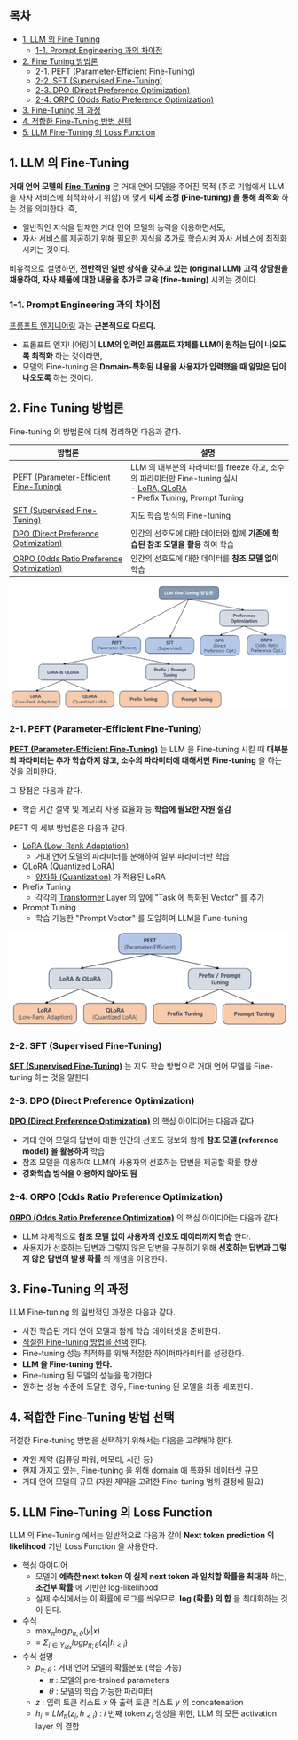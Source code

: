 ## 목차

* [1. LLM 의 Fine Tuning](#1-llm-의-fine-tuning)
  * [1-1. Prompt Engineering 과의 차이점](#1-1-prompt-engineering-과의-차이점) 
* [2. Fine Tuning 방법론](#2-fine-tuning-방법론)
  * [2-1. PEFT (Parameter-Efficient Fine-Tuning)](#2-1-peft-parameter-efficient-fine-tuning) 
  * [2-2. SFT (Supervised Fine-Tuning)](#2-2-sft-supervised-fine-tuning)
  * [2-3. DPO (Direct Preference Optimization)](#2-3-dpo-direct-preference-optimization)
  * [2-4. ORPO (Odds Ratio Preference Optimization)](#2-4-orpo-odds-ratio-preference-optimization)
* [3. Fine-Tuning 의 과정](#3-fine-tuning-의-과정)
* [4. 적합한 Fine-Tuning 방법 선택](#4-적합한-fine-tuning-방법-선택)
* [5. LLM Fine-Tuning 의 Loss Function](#5-llm-fine-tuning-의-loss-function)

## 1. LLM 의 Fine-Tuning

**거대 언어 모델의 [Fine-Tuning](../Deep%20Learning%20Basics/딥러닝_기초_Transfer_Learning.md#3-2-미세-조정-fine-tuning)** 은 거대 언어 모델을 주어진 목적 (주로 기업에서 LLM 을 자사 서비스에 최적화하기 위함) 에 맞게 **미세 조정 (Fine-tuning) 을 통해 최적화** 하는 것을 의미한다. 즉,

* 일반적인 지식을 탑재한 거대 언어 모델의 능력을 이용하면서도,
* 자사 서비스를 제공하기 위해 필요한 지식을 추가로 학습시켜 자사 서비스에 최적화시키는 것이다.

비유적으로 설명하면, **전반적인 일반 상식을 갖추고 있는 (original LLM) 고객 상담원을 채용하여, 자사 제품에 대한 내용을 추가로 교육 (fine-tuning)** 시키는 것이다. 

### 1-1. Prompt Engineering 과의 차이점

[프롬프트 엔지니어링](LLM_기초_Prompt_Engineering.md) 과는 **근본적으로 다르다.**

* 프롬프트 엔지니어링이 **LLM의 입력인 프롬프트 자체를 LLM이 원하는 답이 나오도록 최적화** 하는 것이라면,
* 모델의 Fine-tuning 은 **Domain-특화된 내용을 사용자가 입력했을 때 알맞은 답이 나오도록** 하는 것이다.

## 2. Fine Tuning 방법론

Fine-tuning 의 방법론에 대해 정리하면 다음과 같다.

| 방법론                                                                                                                   | 설명                                                                                                                                          |
|-----------------------------------------------------------------------------------------------------------------------|---------------------------------------------------------------------------------------------------------------------------------------------|
| [PEFT (Parameter-Efficient Fine-Tuning)](LLM_기초_Fine_Tuning_PEFT)                                                     | LLM 의 대부분의 파라미터를 freeze 하고, 소수의 파라미터만 Fine-tuning 실시<br>- [LoRA, QLoRA](LLM_기초_Fine_Tuning_LoRA_QLoRA.md)<br>- Prefix Tuning, Prompt Tuning |
| [SFT (Supervised Fine-Tuning)](LLM_기초_Fine_Tuning_SFT)                                                                | 지도 학습 방식의 Fine-tuning                                                                                                                       |
| [DPO (Direct Preference Optimization)](LLM_기초_Fine_Tuning_DPO_ORPO.md#2-dpo-direct-preference-optimization)           | 인간의 선호도에 대한 데이터와 함께 **기존에 학습된 참조 모델을 활용** 하여 학습                                                                                             |
| [ORPO (Odds Ratio Preference Optimization)](LLM_기초_Fine_Tuning_DPO_ORPO.md#3-orpo-odds-ratio-preference-optimization) | 인간의 선호도에 대한 데이터를 **참조 모델 없이** 학습                                                                                                            |

![image](images/Fine_Tuning_1.PNG)

### 2-1. PEFT (Parameter-Efficient Fine-Tuning)

**[PEFT (Parameter-Efficient Fine-Tuning)](LLM_기초_Fine_Tuning_PEFT)** 는 LLM 을 Fine-tuning 시킬 때 **대부분의 파라미터는 추가 학습하지 않고, 소수의 파라미터에 대해서만 Fine-tuning** 을 하는 것을 의미한다.

그 장점은 다음과 같다.

* 학습 시간 절약 및 메모리 사용 효율화 등 **학습에 필요한 자원 절감**

PEFT 의 세부 방법론은 다음과 같다.

* [LoRA (Low-Rank Adaptation)](LLM_기초_Fine_Tuning_LoRA_QLoRA.md#2-lora-low-rank-adaptation)
  * 거대 언어 모델의 파라미터를 분해하여 일부 파라미터만 학습 
* [QLoRA (Quantized LoRA)](LLM_기초_Fine_Tuning_LoRA_QLoRA.md#3-qlora-quantized-lora)
  * [양자화 (Quantization)](LLM_기초_Quantization.md) 가 적용된 LoRA
* Prefix Tuning
  * 각각의 [Transformer](../../Natural%20Language%20Processing/Basics_트랜스포머%20모델.md) Layer 의 앞에 "Task 에 특화된 Vector" 를 추가
* Prompt Tuning
  * 학습 가능한 "Prompt Vector" 를 도입하여 LLM을 Fune-tuning 

![image](images/Fine_Tuning_2.PNG)

### 2-2. SFT (Supervised Fine-Tuning)

**[SFT (Supervised Fine-Tuning)](LLM_기초_Fine_Tuning_SFT.md)** 는 지도 학습 방법으로 거대 언어 모델을 Fine-tuning 하는 것을 말한다.

### 2-3. DPO (Direct Preference Optimization)

**[DPO (Direct Preference Optimization)](LLM_기초_Fine_Tuning_DPO_ORPO.md#2-dpo-direct-preference-optimization)** 의 핵심 아이디어는 다음과 같다.

* 거대 언어 모델의 답변에 대한 인간의 선호도 정보와 함께 **참조 모델 (reference model) 을 활용하여** 학습
* 참조 모델을 이용하여 LLM이 사용자의 선호하는 답변을 제공할 확률 향상
* **강화학습 방식을 이용하지 않아도 됨**

### 2-4. ORPO (Odds Ratio Preference Optimization)

**[ORPO (Odds Ratio Preference Optimization)](LLM_기초_Fine_Tuning_DPO_ORPO.md#3-orpo-odds-ratio-preference-optimization)** 의 핵심 아이디어는 다음과 같다.

* LLM 자체적으로 **참조 모델 없이 사용자의 선호도 데이터까지 학습** 한다.
* 사용자가 선호하는 답변과 그렇지 않은 답변을 구분하기 위해 **선호하는 답변과 그렇지 않은 답변의 발생 확률** 의 개념을 이용한다.

## 3. Fine-Tuning 의 과정

LLM Fine-tuning 의 일반적인 과정은 다음과 같다.

* 사전 학습된 거대 언어 모델과 함께 학습 데이터셋을 준비한다.
* [적절한 Fine-tuning 방법을 선택](#4-적합한-fine-tuning-방법-선택) 한다.
* Fine-tuning 성능 최적화를 위해 적절한 하이퍼파라미터를 설정한다.
* **LLM 을 Fine-tuning 한다.**
* Fine-tuning 된 모델의 성능을 평가한다.
* 원하는 성능 수준에 도달한 경우, Fine-tuning 된 모델을 최종 배포한다.

## 4. 적합한 Fine-Tuning 방법 선택

적절한 Fine-tuning 방법을 선택하기 위해서는 다음을 고려해야 한다.

* 자원 제약 (컴퓨팅 파워, 메모리, 시간 등)
* 현재 가지고 있는, Fine-tuning 을 위해 domain 에 특화된 데이터셋 규모
* 거대 언어 모델의 규모 (자원 제약을 고려한 Fine-tuning 범위 결정에 필요)

## 5. LLM Fine-Tuning 의 Loss Function

LLM 의 Fine-Tuning 에서는 일반적으로 다음과 같이 **Next token prediction 의 likelihood** 기반 Loss Function 을 사용한다.

* 핵심 아이디어
  * 모델이 **예측한 next token 이 실제 next token 과 일치할 확률을 최대화** 하는, **조건부 확률** 에 기반한 log-likelihood
  * 실제 수식에서는 이 확률에 로그를 씌우므로, **log (확률) 의 합** 을 최대화하는 것이 된다. 
* 수식
  * $\max_\pi \log p_{\pi;\theta} (y|x)$
  * = $\Sigma_{i \in Y_{idx}} log p_{\pi;\theta} (z_i | h_{<i})$ 
* 수식 설명
  * $p_{\pi;\theta}$ : 거대 언어 모델의 확률분포 (학습 가능)
    * $\pi$ : 모델의 pre-trained parameters
    * $\theta$ : 모델의 학습 가능한 파라미터
  * $z$ : 입력 토큰 리스트 $x$ 와 출력 토큰 리스트 $y$ 의 concatenation
  * $h_i = LM_\pi (z_i, h_{<i})$ : $i$ 번째 token $z_i$ 생성을 위한, LLM 의 모든 activation layer 의 결합 
